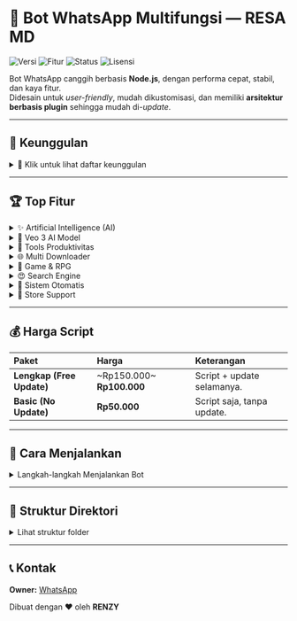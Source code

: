 # 🤖 Bot WhatsApp Multifungsi — RESA MD

![Versi](https://img.shields.io/badge/version-2.0.0-blue)
![Fitur](https://img.shields.io/badge/fitur-900%2B-brightgreen)
![Status](https://img.shields.io/badge/status-aktif-brightgreen)
![Lisensi](https://img.shields.io/badge/license-Proprietary-red)

Bot WhatsApp canggih berbasis **Node.js**, dengan performa cepat, stabil, dan kaya fitur.  
Didesain untuk *user-friendly*, mudah dikustomisasi, dan memiliki **arsitektur berbasis plugin** sehingga mudah di-*update*.

---

## 🌟 Keunggulan
<details>
<summary>💬 Klik untuk lihat daftar keunggulan</summary>

- **Support LID** → Respon otomatis di semua grup, auto-convert dari LID ke JID.
- **900+ Fitur Aktif** → Lebih baik 900 fitur lancar daripada 1000 fitur bug. 🤭
- **35+ Submenu Aktif** → Menu tertata rapi, gampang dicari.
- **User Friendly** → Antarmuka lucu, imut, tapi tetep gahar.
- **Respon Cepat** → Optimasi speed tanpa lemot.
- **Semi Scrape** → 70% scraping untuk data akurat.
- **Anti Bad Sesi** → Stabil, mencegah sesi korup.
- **Gratis Update** → Update rutin tanpa biaya (paket tertentu).
</details>

---

## 🏆 Top Fitur
<details>
<summary>✨ Artificial Intelligence (AI)</summary>

- `txt2img` → Buat gambar dari teks.
- `txt2video` → Buat video dari teks.
- `txt2music` → Buat musik dari teks.
- `img2text` → Ubah gambar jadi deskripsi.
- Dan masih banyak lagi...
</details>

<details>
<summary>🎥 Veo 3 AI Model</summary>

- Hasilkan video viral langsung dari WhatsApp pakai teknologi terbaru **Veo 3**.
</details>

<details>
<summary>💫 Tools Produktivitas</summary>

- HD Image → Tingkatkan resolusi gambar.
- Pertajam Gambar/Video → Lebih jelas & tajam.
- Hapus Background → Latar belakang hilang otomatis.
- Hapus Noise → Audio/media jadi bersih.
</details>

<details>
<summary>🌐 Multi Downloader</summary>

- Download dari YouTube, TikTok, Instagram, dan hampir semua platform populer.
</details>

<details>
<summary>👾 Game & RPG</summary>

- 50+ game seru langsung dari WhatsApp grup.
</details>

<details>
<summary>😍 Search Engine</summary>

- Cari info apapun langsung di WhatsApp.
</details>

<details>
<summary>📆 Sistem Otomatis</summary>

- Auto Reminder → Jadwal otomatis.
- Auto Open/Close Group → Atur buka/tutup grup sesuai waktu.
</details>

<details>
<summary>💓 Store Support</summary>

- `Addlist` → Buat katalog produk atau menu bisnis online.
</details>

---

## 💰 Harga Script
| Paket | Harga | Keterangan |
| :--- | :--- | :--- |
| **Lengkap (Free Update)** | ~Rp150.000~ **Rp100.000** | Script + update selamanya. |
| **Basic (No Update)** | **Rp50.000** | Script saja, tanpa update. |

---

## 🚀 Cara Menjalankan
<details>
<summary>Langkah-langkah Menjalankan Bot</summary>

1. **Konfigurasi**  
   Edit `config.js` → isi nomor owner, nama bot, dll.

2. **Jalankan**  
   ```bash
   node .

Scan QR di terminal → Bot siap.

3. **Opsi Tambahan**
   
   Format:

   ```bash
   node . [--options] [<session name>]
   ```

   Contoh:

   ```bash
   node . --pairing
   ```

| Argumen          | Fungsi                        |
| :--------------- | :---------------------------- |
| `--pairing`      | Pairing code (lebih aman).    |
| `--mobile`       | Pairing mobile captcha.       |
| `--self`         | Mode hanya owner.             |
| `--pconly`       | Respon hanya di private chat. |
| `--gconly`       | Respon hanya di grup.         |
| `--swonly`       | Respon hanya dari status WA.  |
| `--server`       | Mode server (Heroku/Railway). |
| `--restrict`     | Aktifkan plugin terbatas.     |
| `--img`          | Preview gambar di terminal.   |
| `--autoread`     | Auto centang biru.            |
| `--autocleartmp` | Auto hapus file tmp.          |
| `--nyimak`       | Mode simak (no respon).       |
| `--test`         | Mode development.             |
| `--db <url>`     | Pakai DB eksternal (MongoDB). |

</details>

---

## 📂 Struktur Direktori

<details>
<summary>Lihat struktur folder</summary>

```
.
├── backend/
├── lib/
├── media/
├── plugins/
├── src/
├── views/
├── config.js
├── database.json
├── Dockerfile
├── handler.js
├── index.js
├── package.json
└── ...
```

</details>

---

## 📞 Kontak

**Owner:** [WhatsApp](https://wa.me/6285117070328)

Dibuat dengan ❤️ oleh **RENZY**
